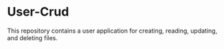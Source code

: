 # User-Crud
This repository contains a user application for creating, reading, updating, and deleting files.

